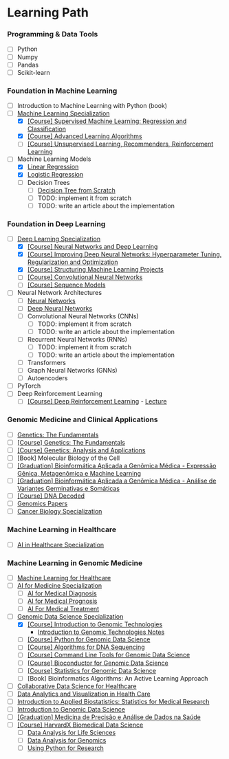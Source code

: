 # Learning Path

### Programming & Data Tools

- [ ] Python
- [ ] Numpy
- [ ] Pandas
- [ ] Scikit-learn

### Foundation in Machine Learning

- [ ] Introduction to Machine Learning with Python (book)
- [ ] [Machine Learning Specialization](https://www.deeplearning.ai/courses/machine-learning-specialization)
  - [X] [[Course] Supervised Machine Learning: Regression and Classification](https://www.coursera.org/learn/machine-learning)
  - [X] [[Course] Advanced Learning Algorithms](https://www.coursera.org/learn/advanced-learning-algorithms)
  - [ ] [[Course] Unsupervised Learning, Recommenders, Reinforcement Learning](https://www.coursera.org/learn/unsupervised-learning-recommenders-reinforcement-learning)
- [ ] Machine Learning Models
  - [x] [Linear Regression](https://www.iamtk.co/building-a-linear-regression-from-scratch-with-python-and-mathematics)
  - [x] [Logistic Regression](https://www.iamtk.co/building-a-logistic-regression-from-scratch-with-python-and-mathematics)
  - [ ] Decision Trees
    - [ ] [Decision Tree from Scratch](https://www.kaggle.com/code/fareselmenshawii/decision-tree-from-scratch)
    - [ ] TODO: implement it from scratch
    - [ ] TODO: write an article about the implementation

### Foundation in Deep Learning

- [ ] [Deep Learning Specialization](https://www.coursera.org/specializations/deep-learning)
  - [X] [[Course] Neural Networks and Deep Learning](https://www.coursera.org/learn/neural-networks-deep-learning)
  - [X] [[Course] Improving Deep Neural Networks: Hyperparameter Tuning, Regularization and Optimization](https://www.coursera.org/learn/deep-neural-network)
  - [X] [[Course] Structuring Machine Learning Projects](https://www.coursera.org/learn/machine-learning-projects)
  - [ ] [[Course] Convolutional Neural Networks](https://www.coursera.org/learn/convolutional-neural-networks)
  - [ ] [[Course] Sequence Models](https://www.coursera.org/learn/nlp-sequence-models)
- [ ] Neural Network Architectures
  - [ ] [Neural Networks](https://www.iamtk.co/building-a-neural-network-from-scratch-with-mathematics-and-python)
  - [ ] [Deep Neural Networks](https://www.iamtk.co/building-a-deep-neural-network-from-scratch)
  - [ ] Convolutional Neural Networks (CNNs)
    - [ ] TODO: implement it from scratch
    - [ ] TODO: write an article about the implementation
  - [ ] Recurrent Neural Networks (RNNs)
    - [ ] TODO: implement it from scratch
    - [ ] TODO: write an article about the implementation
  - [ ] Transformers
  - [ ] Graph Neural Networks (GNNs)
  - [ ] Autoencoders
- [ ] PyTorch
- [ ] Deep Reinforcement Learning
  - [ ] [[Course] Deep Reinforcement Learning](https://www.youtube.com/playlist?list=PLkFD6_40KJIwTmSbCv9OVJB3YaO4sFwkX) - [Lecture](https://rll.berkeley.edu/deeprlcoursesp17)

### Genomic Medicine and Clinical Applications

- [ ] [Genetics: The Fundamentals](https://www.edx.org/learn/genetics/massachusetts-institute-of-technology-genetics-the-fundamentals)
- [ ] [[Course] Genetics: The Fundamentals](https://www.edx.org/learn/genetics/massachusetts-institute-of-technology-genetics-the-fundamentals)
- [ ] [[Course] Genetics: Analysis and Applications](https://www.edx.org/learn/genetics/massachusetts-institute-of-technology-genetics-analysis-and-applications)
- [ ] [Book] Molecular Biology of the Cell
- [ ] [[Graduation] Bioinformática Aplicada a Genômica Médica - Expressão Gênica, Metagenômica e Machine Learning](https://ensino.einstein.br/pos_bioinformatica_aplicada_genomica_med_eg_p5406/p)
- [ ] [[Graduation] Bioinformática Aplicada a Genômica Médica - Análise de Variantes Germinativas e Somáticas](https://ensino.einstein.br/pos_bioinformatica_aplicada_genomica_med_av_p5405/p)
- [ ] [[Course] DNA Decoded](https://www.coursera.org/learn/dna-decoded)
- [ ] [Genomics Papers](https://github.com/jtleek/genomicspapers)
- [ ] [Cancer Biology Specialization](https://www.coursera.org/specializations/cancer-biology)

### Machine Learning in Healthcare

- [ ] [AI in Healthcare Specialization](https://www.coursera.org/specializations/ai-healthcare)

### Machine Learning in Genomic Medicine

- [ ] [Machine Learning for Healthcare](https://ocw.mit.edu/courses/6-s897-machine-learning-for-healthcare-spring-2019)
- [ ] [AI for Medicine Specialization](https://www.coursera.org/specializations/ai-for-medicine)
  - [ ] [AI for Medical Diagnosis](https://www.coursera.org/learn/ai-for-medical-diagnosis)
  - [ ] [AI for Medical Prognosis](https://www.coursera.org/learn/ai-for-medical-prognosis)
  - [ ] [AI For Medical Treatment](https://www.coursera.org/learn/ai-for-medical-treatment)
- [ ] [Genomic Data Science Specialization](https://www.coursera.org/specializations/genomic-data-science)
  - [x] [[Course] Introduction to Genomic Technologies](https://www.coursera.org/learn/introduction-genomics)
    - [Introduction to Genomic Technologies Notes](courses/genomic-data-science/introduction-genomics)
  - [ ] [[Course] Python for Genomic Data Science](https://www.coursera.org/learn/python-genomics)
  - [ ] [[Course] Algorithms for DNA Sequencing](https://www.coursera.org/learn/dna-sequencing)
  - [ ] [[Course] Command Line Tools for Genomic Data Science](https://www.coursera.org/learn/genomic-tools)
  - [ ] [[Course] Bioconductor for Genomic Data Science](https://www.coursera.org/learn/bioconductor)
  - [ ] [[Course] Statistics for Genomic Data Science](https://www.coursera.org/learn/statistical-genomics)
  - [ ] [Book] Bioinformatics Algorithms: An Active Learning Approach
- [ ] [Collaborative Data Science for Healthcare](https://www.edx.org/learn/data-science/massachusetts-institute-of-technology-collaborative-data-science-for-healthcare)
- [ ] [Data Analytics and Visualization in Health Care](https://www.edx.org/learn/data-analysis/rochester-institute-of-technology-data-analytics-and-visualization-in-health-care)
- [ ] [Introduction to Applied Biostatistics: Statistics for Medical Research](https://www.edx.org/learn/biostatistics/osaka-university-introduction-to-applied-biostatistics-statistics-for-medical-research)
- [ ] [Introduction to Genomic Data Science](https://www.edx.org/learn/bioinformatics/the-university-of-california-san-diego-introduction-to-genomic-data-science)
- [ ] [[Graduation] Medicina de Precisão e Análise de Dados na Saúde](https://ensino.einstein.br/pos_medicina_precisao_analise_dados_saude_p14796/p)
- [ ] [[Course] HarvardX Biomedical Data Science](https://rafalab.dfci.harvard.edu/pages/harvardx.html)
  - [ ] [Data Analysis for Life Sciences](https://www.edx.org/certificates/professional-certificate/harvardx-data-analysis-for-life-sciences)
  - [ ] [Data Analysis for Genomics](https://www.edx.org/certificates/professional-certificate/harvardx-data-analysis-for-genomics)
  - [ ] [Using Python for Research](https://www.edx.org/learn/python/harvard-university-using-python-for-research)
